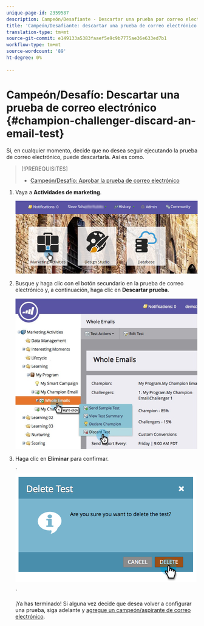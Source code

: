 ```yaml
---
unique-page-id: 2359587
description: Campeón/Desafiante - Descartar una prueba por correo electrónico - Documentos de marketing - Documentación del producto
title: 'Campeón/Desafiante: descartar una prueba de correo electrónico'
translation-type: tm+mt
source-git-commit: e149133a5383faaef5e9c9b7775ae36e633ed7b1
workflow-type: tm+mt
source-wordcount: '89'
ht-degree: 0%

---
```



# Campeón/Desafío: Descartar una prueba de correo electrónico {#champion-challenger-discard-an-email-test}

Si, en cualquier momento, decide que no desea seguir ejecutando la prueba de correo electrónico, puede descartarla. Así es como.

>[!PREREQUISITES]
>
>* [Campeón/Desafío: Aprobar la prueba de correo electrónico](champion-challenger-approve-your-email-test.md)

>



1. Vaya a **Actividades de marketing**.

   ![](assets/login-marketing-activities-3.png)

1. Busque y haga clic con el botón secundario en la prueba de correo electrónico y, a continuación, haga clic en **Descartar prueba**.

   ![](assets/champion5.jpg)

1. Haga clic en **Eliminar** para confirmar.

   ` ![](assets/image2014-9-15-14-3a17-3a11.png)

   `

   ¡Ya has terminado! Si alguna vez decide que desea volver a configurar una prueba, siga adelante y [agregue un campeón/aspirante de correo electrónico](add-an-email-champion-challenger.md).

